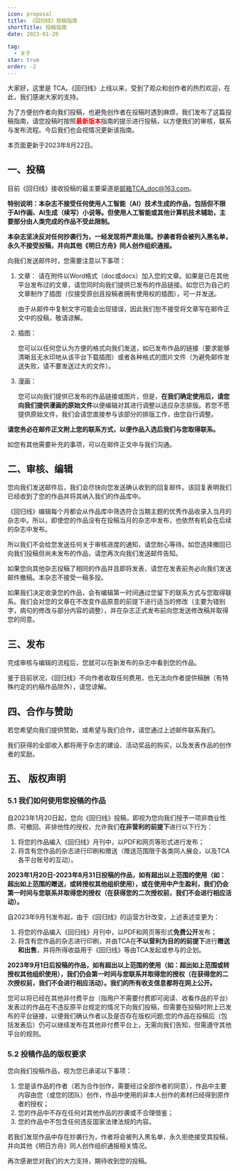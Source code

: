 ```yaml
---
icon: proposal
title: 《回归线》投稿指南
shortTitle: 投稿指南
date: 2023-01-20

tag:
  - 关于
star: true
order: -2
---
```


大家好，这里是 TCA。《回归线》上线以来，受到了观众和创作者的热烈欢迎，在此，我们感谢大家的支持。

为了方便创作者向我们投稿，也避免创作者在投稿时遇到麻烦，我们发布了这篇投稿指南，请您投稿时按照<span style="color:red">**最新版本**</span>指南的提示进行投稿，以方便我们的审核，联系与发布流程。今后我们也会视情况更新该指南。

本页面更新于2023年8月22日。

## 一、投稿

目前《回归线》接收投稿的最主要渠道是[邮箱TCA_doc@163.com](mailto:TCA_doc@163.com)。

**特别说明：本杂志不接受任何使用人工智能（AI）技术生成的作品，包括但不限于AI作画、AI生成（续写）小说等。但使用人工智能或其他计算机技术辅助，主要部分由人类完成的作品不受此限制。**

**本杂志坚决反对任何抄袭行为，一经发现将严肃处理。抄袭者将会被列入黑名单，永久不接受投稿，并向其他《明日方舟》同人创作组织通报。**

向我们发送邮件时，您需要注意以下事项：

1. 文章：
   请在附件以Word格式（doc或docx）加入您的文章。如果是已在其他平台发布过的文章，请您同时向我们提供已发布的作品链接。如您已为自己的文章制作了插图（仅接受原创且投稿者拥有使用权的插图），可一并发送。

   由于从邮件中复制文字可能会出现错误，因此我们恕不接受将文章写在邮件正文中的投稿，敬请谅解。

2. 插图：

   您可以以任何您认为方便的格式向我们发送，如已发布作品的链接（要求能够清晰且无水印地从该平台下载插图）或者各种格式的图片文件（为避免邮件发送失败，请不要发送过大的文件）。

3. 漫画：

   您可以向我们提供已发布的作品链接或图片，但是，**在我们确定使用后，请您向我们提供漫画的原始文件**以便编辑对其进行调整以适应杂志排版。若您不愿提供原始文件，我们会请您直接参与该部分的排版工作，由您自行调整。

**请您务必在邮件正文附上您的联系方式，以便作品入选后我们与您取得联系。**

如您有其他需要补充的事项，可以在邮件正文中与我们沟通。

## 二、审核、编辑

您向我们发送邮件后，我们会尽快向您发送确认收到的回复邮件。该回复表明我们已经收到了您的作品并将其纳入我们的作品库中。

《回归线》编辑每个月都会从作品库中筛选符合当期主题的优秀作品收录入当月的杂志中。所以，即使您的作品没有在投稿当月的杂志中发布，也依然有机会在后续的杂志中发布。

所以我们不会给您发送任何关于审核进度的通知，请您耐心等待。如您选择撤回已向我们投稿但尚未发布的作品，请您再次向我们发送邮件告知。

如果您向其他杂志投稿了相同的作品并且即将发表，请您在发表前务必向我们发送邮件撤稿。本杂志不接受一稿多投。

如果我们决定收录您的作品，会有编辑第一时间通过您留下的联系方式与您取得联系。我们会对您的文章在不改变作品原意的前提下进行适当的修改（主要为错别字，病句的修改与部分内容的调整），并在杂志正式发布前向您发送修改稿并取得您的同意。

## 三、发布

完成审核与编辑的流程后，您就可以在新发布的杂志中看到您的作品。

鉴于目前状况，《回归线》不向作者收取任何费用，也无法向作者提供稿酬（有特殊约定的约稿作品除外），请您谅解。

## 四、合作与赞助

若您希望向我们提供赞助，或希望与我们合作，请您通过上述邮件联系我们。

我们获得的全部收入都将用于杂志的建设、活动奖品的购买，以及发表作品的创作者的奖励。

## 五、 版权声明

### 5.1 我们如何使用您投稿的作品

自2023年1月20日起，您向《回归线》投稿，即视为您向我们授予一项非商业性质、可撤回、非排他性的授权，允许我们**在非营利的前提下**进行以下行为：

1. 将您的作品编入《回归线》月刊中，以PDF和网页等形式进行发布；
2. 将含有您作品的杂志进行印刷和赠送（赠送范围限于各类同人展会，以及TCA各平台账号的互动）。

**2023年1月20日-2023年8月31日投稿的作品，如有超出以上范围的使用（如：超出如上范围的赠送，或转授权其他组织使用），或在使用中产生盈利，我们仍会第一时间与您联系并取得您的授权（在获得您的二次授权前，我们不会进行相应活动）。**

自2023年9月刊发布起，由于《回归线》的运营方针改变，上述表述变更为：

1. 将您的作品编入《回归线》月刊中，以PDF和网页等形式**免费公开**发布；
2. 将含有您作品的杂志进行印刷，并由TCA在**不以营利为目的的前提下**进行**赠送和出售**，并将所得收益用于《回归线》等由TCA发起或参与的企划。

**2023年9月1日后投稿的作品，如有超出以上范围的使用（如：超出如上范围或转授权其他组织使用），我们仍会第一时间与您联系并取得您的授权（在获得您的二次授权前，我们不会进行相应活动）。我们的所有收支信息都将在网上公开。**

您可以将已经在其他非付费平台（指用户不需要付费即可阅读、收看作品的平台）发表过的作品在不违反原平台规定的情况下向我们投稿，但需要在投稿时附上已发布的平台链接，以便我们确认作者以及是否存在版权问题;您的作品在投稿后（包括发表后）仍可以继续发布在其他非付费平台上，无需向我们告知，但需遵守其他平台的规则。

### 5.2 投稿作品的版权要求

您向我们投稿作品，视为您已承诺以下事项：

1. 您是该作品的作者（若为合作创作，需要经过全部作者的同意），作品中主要内容由您（或您的团队）创作，作品中使用的非本人创作的素材已经得到原作者的授权；
2. 您的作品中不存在任何对其他作品的抄袭或不合理借鉴；
3. 您的作品中不包含任何违反国家法律法规的内容。

若我们发现作品中存在抄袭行为，作者将会被列入黑名单，永久拒绝接受其投稿，并向其他《明日方舟》同人创作组织通报相关情况。

再次感谢您对我们的大力支持，期待收到您的投稿。
